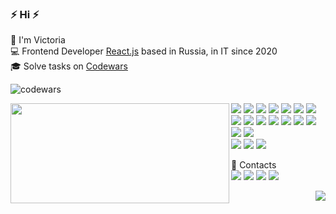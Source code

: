 <h3>⚡️ Hi ⚡️</h3>
<p>
  🧔 I'm <bold>Victoria</bold><br/>
  💻 Frontend Developer <bold><a href="https://reactjs.org/">React.js</a></bold> based in Russia, in IT since 2020<br/>
  🎓 Solve tasks on <a href="https://www.codewars.com/dashboard">Codewars</a> 
</p>
<img src="https://www.codewars.com/users/vshivkova/badges/large" alt="codewars"/>

<p>
  <img align="left" width="350" height="160" src="https://github-readme-streak-stats.herokuapp.com/?user=victoria1900&theme=dark&hide_border=true&border_radius=5.7&ring=7A0606"/>
  <p>
    <img src="https://img.shields.io/badge/-HTML5-E34F26?style=flat-square&logo=HTML5&logoColor=white"/>
    <img src="https://img.shields.io/badge/-CSS3-1572B6?style=flat-square&logo=CSS3&logoColor=white"/>
    <img src="https://img.shields.io/badge/-JavaScript-efd81d?style=flat-square&logo=javascript&logoColor=fff"/>
    <img src="https://img.shields.io/badge/-React-00d8ff?style=flat-square&logo=react&logoColor=00bdd6"/>
    <img src="https://img.shields.io/badge/-Redux-764abc?style=flat-square&logo=Redux&logoColor=fff"/>
    <img src="https://img.shields.io/badge/-Typescript-3178c6?style=flat-square&logo=typescript&logoColor=fff"/>
    <img src="https://img.shields.io/badge/-MUI-0072e5?style=flat-square&logo=mui&logoColor=fff"/>
    <img src="https://img.shields.io/badge/-Sass-cf649a?style=flat-square&logo=sass&logoColor=fff"/>
    <img src="https://img.shields.io/badge/-%D0%91%D0%AD%D0%9C-052433?style=flat-square&logo=bem&logoColor=1599da"/>
    <img src="https://img.shields.io/badge/-Webstorm-2096d7?style=flat-square&logo=webstorm&logoColor=000"/>
    <img src="https://img.shields.io/badge/-Visual%20Studio%20Code-23A9F2?style=flat-square&logo=Visual%20Studio%20Code&logoColor=white"/>
    <img src="https://img.shields.io/badge/-Github-181717?style=flat-square&logo=GitHub&logoColor=white"/>
    <img src="https://img.shields.io/badge/-Git-F44D27?style=flat-square&logo=Git&logoColor=white"/>
    <img src="https://img.shields.io/badge/-NPM-CB3837?style=flat-square&logo=NPM&logoColor=white"/>
    <img src="https://img.shields.io/badge/-Trello-0079BF?style=flat-square&logo=Trello&logoColor=white"/>
    <img src="https://img.shields.io/badge/-Notion-000000?style=flat-square&logo=Notion&logoColor=white"/><br/>
    <img src="https://img.shields.io/badge/-WebPack-1C78C0?style=flat-square&logo=WebPack&logoColor=white"/>
    <img src="https://img.shields.io/badge/-Gulp-cf4647?style=flat-square&logo=gulp&logoColor=fff"/>
    <img src="https://img.shields.io/badge/-ESLint-4B32C3?style=flat-square&logo=ESLint&logoColor=white"/>
  </p>
</p>
<p>
  📣 Contacts<br/>
  <a href="https://t.me/victoriavvc"><img src="https://img.shields.io/badge/TELEGRAM-249eda.svg?style=for-the-badge&logo=telegram&logoColor=white"/></a>
  <a href="mailto:vshivkovavictoria@gmail.com"><img src="https://img.shields.io/badge/e‑mail-D14836.svg?style=for-the-badge&logo=GMail&logoColor=white"/></a>
  <a href="https://www.linkedin.com/in/victoria-vshivkova/"><img src="https://img.shields.io/badge/linkedin-0077B5.svg?style=for-the-badge&logo=linkedin&logoColor=white"/></a>
  <a href="https://twitter.com/vshivkv"><img src="https://img.shields.io/badge/twitter-1DA1F2.svg?style=for-the-badge&logo=twitter&logoColor=white"/></a>
</p>
<div display="flex" align="right">
  <img src="https://views.whatilearened.today/views/github/victoria1900/views.svg"/>
</div>




